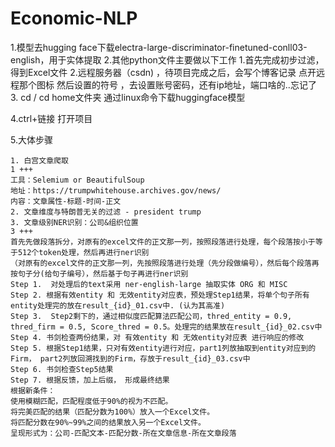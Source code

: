 # Economic-NLP
1.模型去hugging face下载electra-large-discriminator-finetuned-conll03-english，用于实体提取
2.其他python文件主要做以下工作
1.首先完成初步过滤，得到Excel文件
2.远程服务器（csdn)  ，待项目完成之后，会写个博客记录
点开远程那个图标  然后设置的符号 ，去设置账号密码，还有ip地址，端口啥的..忘记了
3.
cd /
cd home文件夹 
通过linux命令下载huggingface模型

4.ctrl+链接  打开项目

5.大体步骤
~~~~~~~~~~~~~~~~~~~~~~~~~~~~~~~~~~~~~~~~~~~~~~~~~~~~~~~~~~~~~~~~~~
1. 白宫文章爬取
1 +++
工具：Selemium or BeautifulSoup
地址：https://trumpwhitehouse.archives.gov/news/ 
内容：文章属性-标题-时间-正文
2. 文章维度与特朗普无关的过滤 - president trump
3. 文章级别NER识别：公司&组织位置
3 +++
首先先做段落拆分，对原有的excel文件的正文那一列，按照段落进行处理，每个段落按小于等于512个token处理，然后再进行ner识别
（对原有的excel文件的正文那一列，先按照段落进行处理（先分段做编号），然后每个段落再按句子分(给句子编号），然后基于句子再进行ner识别
Step 1.  对处理后的text采用 ner-english-large 抽取实体 ORG 和 MISC
Step 2. 根据有效entity 和 无效entity对应表，预处理Step1结果，将单个句子所有entity处理完的放在result_{id}_01.csv中. (认为其高准)
Step 3.  Step2剩下的，通过相似度匹配算法匹配公司，thred_entity = 0.9, thred_firm = 0.5, Score_thred = 0.5。处理完的结果放在result_{id}_02.csv中
Step 4. 书剑检查两份结果，对 有效entity 和 无效entity对应表 进行响应的修改
Step 5. 根据Step1结果，只对有效entity进行对应，part1列放抽取到entity对应到的Firm， part2列放回溯找到的Firm，存放于result_{id}_03.csv中
Step 6. 书剑检查Step5结果
Step 7. 根据反馈，加上后缀， 形成最终结果
根据新条件：
使用模糊匹配，匹配程度低于90%的视为不匹配。
将完美匹配的结果（匹配分数为100%）放入一个Excel文件。
将匹配分数在90%~99%之间的结果放入另一个Excel文件。
呈现形式为：公司-匹配文本-匹配分数-所在文章信息-所在文章段落
